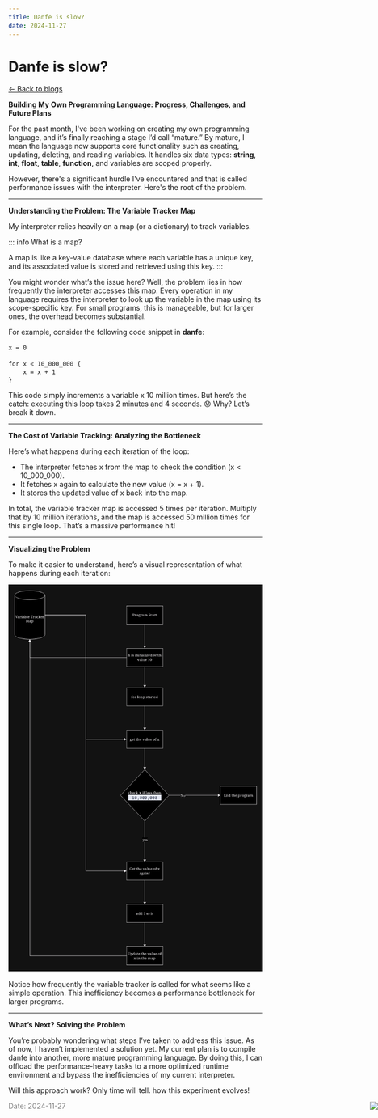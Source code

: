 ```yaml
---
title: Danfe is slow?
date: 2024-11-27
---
```


# Danfe is slow?

[<- Back to blogs](/blog)

__Building My Own Programming Language: Progress, Challenges, and Future Plans__

For the past month, I've been working on creating my own programming language, and it’s finally reaching a stage I’d call “mature.” By mature, I mean the language now supports core functionality such as creating, updating, deleting, and reading variables. It handles six data types: __string__, __int__, __float__, __table__, __function__, and variables are scoped properly.

However, there's a significant hurdle I've encountered and that is called performance issues with the interpreter. Here's the root of the problem.

---

__Understanding the Problem: The Variable Tracker Map__

My interpreter relies heavily on a map (or a dictionary) to track variables.

::: info
What is a map? 

A map is like a key-value database where each variable has a unique key, and its associated value is stored and retrieved using this key. 
:::

You might wonder what’s the issue here? Well, the problem lies in how frequently the interpreter accesses this map. Every operation in my language requires the interpreter to look up the variable in the map using its scope-specific key. For small programs, this is manageable, but for larger ones, the overhead becomes substantial.

For example, consider the following code snippet in __danfe__:


``` danfe
x = 0

for x < 10_000_000 {
    x = x + 1
}
```

This code simply increments a variable x 10 million times. But here’s the catch: executing this loop takes 2 minutes and 4 seconds. 😟 Why? Let’s break it down.

---

__The Cost of Variable Tracking: Analyzing the Bottleneck__

Here’s what happens during each iteration of the loop:

- The interpreter fetches x from the map to check the condition (x < 10_000_000).
- It fetches x again to calculate the new value (x = x + 1).
- It stores the updated value of x back into the map.

In total, the variable tracker map is accessed 5 times per iteration. Multiply that by 10 million iterations, and the map is accessed 50 million times for this single loop. That’s a massive performance hit!

---

__Visualizing the Problem__

To make it easier to understand, here’s a visual representation of what happens during each iteration:

![visualize](./danfe_addition_example.png)

Notice how frequently the variable tracker is called for what seems like a simple operation. This inefficiency becomes a performance bottleneck for larger programs.

---

__What’s Next? Solving the Problem__

You’re probably wondering what steps I’ve taken to address this issue. As of now, I haven’t implemented a solution yet. My current plan is to compile danfe into another, more mature programming language. By doing this, I can offload the performance-heavy tasks to a more optimized runtime environment and bypass the inefficiencies of my current interpreter.

Will this approach work? Only time will tell. how this experiment evolves!

<span style="color: gray; font-size: 14px;">Date: 2024-11-27</span>
<img src="/mascot/hmmm.png" style="height: 170px; position: absolute; right: 0;" />
